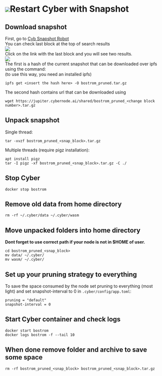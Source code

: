 # ![](https://ipfs.io/ipfs/QmWeAd87fZm1pMYyX9BmhnTrXYKCZLoyzMJMcSwNHfB6gU)Restart Cyber with Snapshot
## Download snapshot
First, go to <a href="https://cyb.ai/network/bostrom/contract/bostrom137p3ll78yrlw3gtfltgwhdkz0qxke4z6mt9qe6" target="_blank">Cyb Snapshot Robot</a>  
You can check last block at the top of search results  
![](https://ipfs.io/ipfs/QmWjcgseTj5GmGSC8z1X6wzD5Eh1wQv1RfBfChmafqcwvm)  
Сlick on the link with the last block and you will see two results.  
![](https://ipfs.io/ipfs/QmQvZegg39JnQ5EESgA3t9seCYSAF7nZyDZGRo1iUXLemi)  
The first is a hash of the current snapshot that can be downloaded over ipfs using the command:  
(to use this way, you need an installed ipfs)  
```
ipfs get <insert the hash here> -O bostrom_pruned.tar.gz
```
The second hash contains url that can be downloaded using

```
wget https://jupiter.cybernode.ai/shared/bostrom_pruned_<change block number>.tar.gz
```

## Unpack snapshot

Single thread:

```
tar -xvzf bostrom_pruned_<snap_block>.tar.gz
```

Multiple threads (require pigz installation):

```
apt install pigz
tar -I pigz -xf bostrom_pruned_<snap_block>.tar.gz -C ./
```

## Stop Cyber 

```
docker stop bostrom
```

## Remove old data from home directory

```
rm -rf ~/.cyber/data ~/.cyber/wasm
```

## Move unpacked folders into home directory

**Dont forget to use correct path if your node is not in $HOME of user.**
```
cd bostrom_pruned_<snap_block>
mv data/ ~/.cyber/
mv wasm/ ~/.cyber/
```

## Set up your pruning strategy to everything

To save the space consumed by the node set pruning to everything (most light) and set snapshot-interval to 0 in `.cyber/config/app.toml`:

```
pruning = "default"
snapshot-interval = 0
```

## Start Cyber container and check logs  
```
docker start bostrom
docker logs bostrom -f --tail 10
```

## When done remove folder and archive to save some space

```
rm -rf bostrom_pruned_<snap_block> bostrom_pruned_<snap_block>.tar.gz
```
